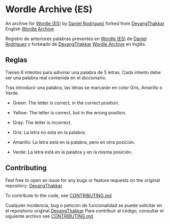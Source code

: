 # Wordle Archive (ES)
An archive for [Wordle (ES)](https://wordle.danielfrg.com/) by [Daniel Rodriguez](https://github.com/danielfrg) forked from [DevangThakkar](https://github.com/DevangThakkar/) English [Wordle Archive](https://github.com/DevangThakkar/wordle_archive)

Registro de anteriores palabras presentes en [Wordle (ES)](https://wordle.danielfrg.com/) de [Daniel Rodriguez](https://github.com/danielfrg) y forkeado de [DevangThakkar](https://github.com/DevangThakkar/) [Wordle Archive](https://github.com/DevangThakkar/wordle_archive) en Inglés.

## Reglas

Tienes 6 intentos para adivinar una palabra de 5 letras.
Cada intento debe ser una palabra real contenida en el diccionario.

Tras introducir una palabra, las letras se marcarán en color Gris, Amarillo o Verde.

- Green: The letter is correct, in the correct position.
- Yellow: The letter is correct, but in the wrong position.
- Gray: The letter is incorrect.

- Gris: La letra no esta en la palabra.
- Amarillo: La letra está en la palabra, pero en otra posición.
- Verde: La letra está en la palabra y en la misma posición.

## Contributing

Feel free to open an issue for any bugs or feature requests on the original repository: [DevangThakkar](https://github.com/DevangThakkar/)

To contribute to the code, see [CONTRIBUTING.md](https://github.com/octokatherine/word-master/blob/main/CONTRIBUTING.md)

Cualquier incidencia, bug o petición de funcionalidad se puede solicitar en el repositorio original [DevangThakkar](https://github.com/DevangThakkar/)
Para contribuir al código, consultar el siguiente archivo see [CONTRIBUTING.md](https://github.com/octokatherine/word-master/blob/main/CONTRIBUTING.md)
